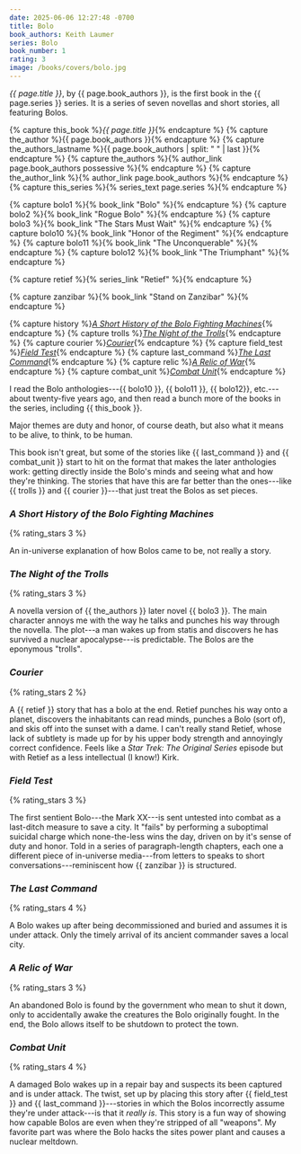 ```yaml
---
date: 2025-06-06 12:27:48 -0700
title: Bolo
book_authors: Keith Laumer
series: Bolo
book_number: 1
rating: 3
image: /books/covers/bolo.jpg
---
```


<cite class="book-title">{{ page.title }}</cite>, by <span
class="author-name">{{ page.book_authors }}</span>, is the first book in the
<span class="book-series">{{ page.series }}</span> series. It is a series of
seven novellas and short stories, all featuring Bolos.

{% capture this_book %}<cite class="book-title">{{ page.title }}</cite>{% endcapture %}
{% capture the_author %}<span class="author-name">{{ page.book_authors }}</span>{% endcapture %}
{% capture the_authors_lastname %}<span class="author-name">{{ page.book_authors | split: " " | last }}</span>{% endcapture %}
{% capture the_authors %}{% author_link page.book_authors possessive %}{% endcapture %}
{% capture the_author_link %}{% author_link page.book_authors %}{% endcapture %}
{% capture this_series %}{% series_text page.series %}{% endcapture %}

{% capture bolo1 %}{% book_link "Bolo" %}{% endcapture %}
{% capture bolo2 %}{% book_link "Rogue Bolo" %}{% endcapture %}
{% capture bolo3 %}{% book_link "The Stars Must Wait" %}{% endcapture %}
{% capture bolo10 %}{% book_link "Honor of the Regiment" %}{% endcapture %}
{% capture bolo11 %}{% book_link "The Unconquerable" %}{% endcapture %}
{% capture bolo12 %}{% book_link "The Triumphant" %}{% endcapture %}

{% capture retief %}{% series_link "Retief" %}{% endcapture %}

{% capture zanzibar %}{% book_link "Stand on Zanzibar" %}{% endcapture %}

{% capture history %}[<cite class="short-story-title">A Short History of the Bolo Fighting Machines</cite>](#a-short-history-of-the-bolo-fighting-machines){% endcapture %}
{% capture trolls %}[<cite class="short-story-title">The Night of the Trolls</cite>](#the-night-of-the-trolls){% endcapture %}
{% capture courier %}[<cite class="short-story-title">Courier</cite>](#courier){% endcapture %}
{% capture field_test %}[<cite class="short-story-title">Field Test</cite>](#field-test){% endcapture %}
{% capture last_command %}[<cite class="short-story-title">The Last Command</cite>](#the-last-command){% endcapture %}
{% capture relic %}[<cite class="short-story-title">A Relic of War</cite>](#a-relic-of-war){% endcapture %}
{% capture combat_unit %}[<cite class="short-story-title">Combat Unit</cite>](#combat-unit){% endcapture %}

I read the Bolo anthologies---{{ bolo10 }}, {{ bolo11 }}, {{ bolo12}},
etc.---about twenty-five years ago, and then read a bunch more of the books in
the series, including {{ this_book }}.

Major themes are duty and honor, of course death, but also what it means to be
alive, to think, to be human.

This book isn't great, but some of the stories like {{ last_command }} and {{
combat_unit }} start to hit on the format that makes the later anthologies
work: getting directly inside the Bolo's minds and seeing what and how they're
thinking. The stories that have this are far better than the ones---like {{
trolls }} and {{ courier }}---that just treat the Bolos as set pieces.

### <cite class="short-story-title">A Short History of the Bolo Fighting Machines</cite>
{% rating_stars 3 %}

An in-universe explanation of how Bolos came to be, not really a story.

### <cite class="short-story-title">The Night of the Trolls</cite>
{% rating_stars 3 %}

A novella version of {{ the_authors }} later novel {{ bolo3 }}. The main
character annoys me with the way he talks and punches his way through the
novella. The plot---a man wakes up from statis and discovers he has survived a
nuclear apocalypse---is predictable. The Bolos are the eponymous "trolls".

### <cite class="short-story-title">Courier</cite>
{% rating_stars 2 %}

A {{ retief }} story that has a bolo at the end. Retief punches his way onto a
planet, discovers the inhabitants can read minds, punches a Bolo (sort of),
and skis off into the sunset with a dame. I can't really stand Retief, whose
lack of subtlety is made up for by his upper body strength and annoyingly
correct confidence. Feels like a <cite class="tv-show-title">Star Trek: The
Original Series</cite> episode but with Retief as a less intellectual (I
know!) Kirk.

### <cite class="short-story-title">Field Test</cite>
{% rating_stars 3 %}

The first sentient Bolo---the Mark XX---is sent untested into combat as a
last-ditch measure to save a city. It "fails" by performing a suboptimal
suicidal charge which none-the-less wins the day, driven on by it's sense of
duty and honor. Told in a series of paragraph-length chapters, each one a
different piece of in-universe media---from letters to speaks to short
conversations---reminiscent how {{ zanzibar }} is structured.

### <cite class="short-story-title">The Last Command</cite>
{% rating_stars 4 %}

A Bolo wakes up after being decommissioned and buried and assumes it is under
attack. Only the timely arrival of its ancient commander saves a local city.

### <cite class="short-story-title">A Relic of War</cite>
{% rating_stars 3 %}

An abandoned Bolo is found by the government who mean to shut it down, only to
accidentally awake the creatures the Bolo originally fought. In the end, the
Bolo allows itself to be shutdown to protect the town.

### <cite class="short-story-title">Combat Unit</cite>
{% rating_stars 4 %}

A damaged Bolo wakes up in a repair bay and suspects its been captured and is
under attack. The twist, set up by placing this story after {{ field_test }}
and {{ last_command }}---stories in which the Bolos incorrectly assume they're
under attack---is that it _really is_. This story is a fun way of showing how
capable Bolos are even when they're stripped of all "weapons". My favorite
part was where the Bolo hacks the sites power plant and causes a nuclear
meltdown.
